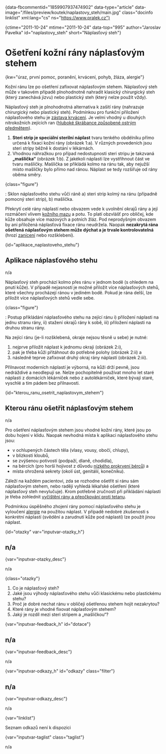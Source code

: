 
{data-fbcommentid="1859907937474902" data-type="article" data-image="/files/preview/koutek/naplastovy_steh/main.jpg" class="docinfo linklist" xml:lang="cs" ns="https://www.pralek.cz"}

{ctime="2011-10-24" mtime="2011-10-24" data-top="995" author="Jaroslav Pavelka" id="naplastovy_steh" short="Náplasťový steh"}

# Ošetření kožní rány náplasťovým stehem

<!-- generated attribute kw by user_updatekw.sh on 2021-11-10, do not edit -->

{kw="úraz, první pomoc, poranění, krvácení, pohyb, žláza, alergie"}

Kožní ránu lze po ošetření zafixovat náplasťovým stehem. Náplasťový steh může v takovém případě plnohodnotně nahradit klasický chirurgický steh (který zanechává jizvu) nebo plastický steh (který nelze použít vždy).

Náplasťový steh je plnohodnotná alternativa k zašití rány (nahrazuje chirurgický nebo plastický steh). Podmínkou pro funkční přiložení náplasťového stehu je [zástava krvácení][1]. Je velmi vhodný u dlouhých nitrokožních zejících ran ([hluboké škrábance způsobené ostrým předmětem][2]).

  1. **Steri strip je speciální sterilní náplast** tvaru tenkého obdélníku přímo určená k fixaci kožní rány (obrázek 1:a). V různých provedeních jsou steri stripy běžně k dostání v lékárnách.
  2. Vhodnou náhražkou pro případ nedostupnosti steri stripu je takzvaná **„mašlička“** (obrázek 1:b). Z jakékoli náplasti lze vystřihnout část ve tvaru mašličky. Mašlička se přikládá kolmo na ránu tak, aby nejužší místo mašličky bylo přímo nad ránou. Náplast se tedy rozšiřuje od rány oběma směry.

{class="figure"}

</object> 
:   Sklon náplasťového stehu vůči ráně a) steri strip kolmý na ránu (případně pomocný steri strip), b) mašlička.

Překrytí celé rány náplastí nebo obvazem vede k uvolnění okrajů rány a její rozmáčení vlivem [kožního mazu][3] a potu. To platí obzvlášť pro obličej, kde kůže obsahuje více mazových a potních žláz. Pod neprodyšným obvazem by ani přiložená náplasťová fixace ránu neudržela. Naopak **nezakrytá rána ošetřená náplasťovým stehem může dýchat a je trvale kontrolovatelná** (hrozí [zanícení][4] nebo rozšklebení).

{id="aplikace\_naplastoveho\_stehu"}

## Aplikace náplasťového stehu

n/a

Náplasťový steh prochází kolmo přes ránu v jednom bodě (s ohledem na pnutí kůže). V případě nejasností je možné přiložit více náplasťových stehů, které všechny procházejí ránou v jediném bodě. Pokud je rána delší, lze přiložit více náplasťových stehů vedle sebe.

{class="figure"}

</object> 
:   Postup přikládání náplasťového stehu na zející ránu i) přiložení náplasti na jednu stranu rány, ii) stažení okrajů rány k sobě, iii) přiložení náplasti na druhou stranu rány.

Na zející ránu (je-li rozšklebená, okraje nejsou těsně u sebe) je nutné:

  1. nejprve přiložit náplast k jednomu okraji (obrázek 2:i),
  2. pak je třeba kůži přitáhnout do potřebné polohy (obrázek 2:ii) a
  3. následně teprve zafixovat druhý okraj rány náplastí (obrázek 2:iii).

Přilnavost moderních náplastí je výborná, na kůži drží pevně, jsou nedráždivé a neodlepují se. Nelze pochopitelně používat mnoho let staré náplasti z domácích lékárniček nebo z autolékárniček, které bývají staré, vyschlé a tím pádem bez přilnavosti.

{id="kterou\_ranu\_osetrit\_naplastovym\_stehem"}

## Kterou ránu ošetřit náplasťovým stehem

n/a

Pro ošetření náplasťovým stehem jsou vhodné kožní rány, které jsou po dobu hojení v klidu. Naopak nevhodná místa k aplikaci náplasťového stehu jsou:

  * v ochlupených částech těla (vlasy, vousy, obočí, chlupy),
  * v blízkosti kloubů,
  * se zvýšenou potivostí (podpaží, dlaně, chodidla),
  * na bércích (pro horší hojivost z důvodu [nízkého prokrvení bérců][5]) a
  * místa ohrožená sekrety (okolí úst, genitálií, konečníku).

Záleží na každém pacientovi, zda se rozhodne ošetřit si ránu sám náplasťovým stehem, nebo raději vyhledá lékařské ošetření (které náplasťový steh nevylučuje). Krom potřebné zručnosti při přikládání náplasti je třeba zohlednit [vyčištění rány a přeočkování proti tetanu][1].

Podmínkou úspěšného zhojení rány pomocí náplasťového stehu je vyloučení [alergie][6] na použitou náplast. V případě nedobré zkušenosti s konkrétní náplastí (svědění a zarudnutí kůže pod náplastí) lze použít jinou náplast.

{id="otazky" var="inputvar-otazky_h"}

## n/a

{var="inputvar-otazky_desc"}

n/a

{class="otazky"}

  1. Co je náplasťový steh?
  2. Jaké jsou výhody náplasťového stehu vůči klasickému nebo plastickému stehu?
  3. Proč je dobré nechat ránu v obličeji ošetřenou stehem hojit nezakrytou?
  4. Které rány je vhodné fixovat náplasťovým stehem?
  5. Jaký je rozdíl mezi steri stripem a „mašličkou“?

{var="inputvar-feedback_h" id="dotace"}

## n/a

{var="inputvar-feedback_desc"}

n/a

{var="inputvar-odkazy_h" id="odkazy" class="filter"}

## n/a

{var="inputvar-odkazy_desc"}

n/a

{var="linklist"}

Seznam odkazů není k dispozici

{var="inputvar-taglist" class="taglist"}

n/a

 [1]: poraneni
 [2]: zavazna_poraneni
 [3]: akne
 [4]: vyvoj_zanetu
 [5]: varixy
 [6]: alergie

